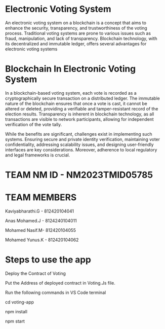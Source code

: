 # Electronic Voting System

An electronic voting system on a blockchain is a concept that aims to enhance the security, transparency, and trustworthiness of the voting process. Traditional voting systems are prone to various issues such as fraud, manipulation, and lack of transparency. Blockchain technology, with its decentralized and immutable ledger, offers several advantages for electronic voting systems

# Blockchain In  Electronic Voting System

In a blockchain-based voting system, each vote is recorded as a cryptographically secure transaction on a distributed ledger. The immutable nature of the blockchain ensures that once a vote is cast, it cannot be altered or deleted, providing a verifiable and tamper-resistant record of the election results. Transparency is inherent in blockchain technology, as all transactions are visible to network participants, allowing for independent verification of the vote tally.

While the benefits are significant, challenges exist in implementing such systems. Ensuring secure and private identity verification, maintaining voter confidentiality, addressing scalability issues, and designing user-friendly interfaces are key considerations. Moreover, adherence to local regulatory and legal frameworks is crucial.

# TEAM NM ID - NM2023TMID05785
# TEAM MEMBERS 
Kaviyabharathi.G - 812420104041

Anas Mohamed.J - 8124240104011

Mohamed Nasif.M- 812420104055 

Mohamed Yunus.K - 812420104062 

# Steps to use the app

Deploy the Contract of Voting

Put the Address of deployed contract in Voting.Js file.

Run the following commands in VS Code terminal

cd voting-app

npm install

npm start

